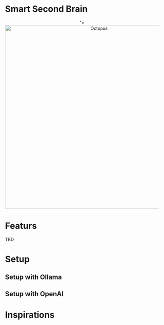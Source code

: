# Smart Second Brain 
<p align="center">
  <picture>
    <source media="(prefers-color-scheme: dark)" srcset="https://github.com/nicobrauchtgit/obsidian-Smart2Brain/assets/103033288/25639510-a75d-4500-b907-5b416af37353">
">
    <source media="(prefers-color-scheme: light)" srcset="https://github.com/nicobrauchtgit/obsidian-Smart2Brain/assets/103033288/25639510-a75d-4500-b907-5b416af37353">
    <img alt="Octopus" src="https://github.com/nicobrauchtgit/obsidian-Smart2Brain/assets/103033288/25639510-a75d-4500-b907-5b416af37353" height="600rem">
  </picture>
</p>

# Featurs
TBD
# Setup
## Setup with Ollama
## Setup with OpenAI

# Inspirations
